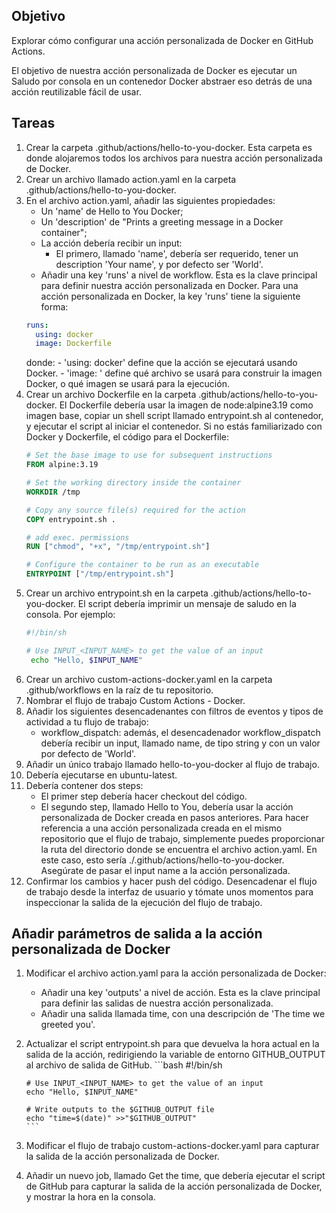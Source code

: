 ## Objetivo
Explorar cómo configurar una acción personalizada de Docker en GitHub Actions.

El objetivo de nuestra acción personalizada de Docker es ejecutar un Saludo por consola en un contenedor Docker  abstraer eso detrás de una acción reutilizable fácil de usar.

## Tareas

1. Crear la carpeta .github/actions/hello-to-you-docker. Esta carpeta es donde alojaremos todos los archivos para nuestra acción personalizada de Docker.
2. Crear un archivo llamado action.yaml en la carpeta .github/actions/hello-to-you-docker.
3. En el archivo action.yaml, añadir las siguientes propiedades:
   - Un 'name' de Hello to You Docker;
   - Un 'description' de "Prints a greeting message in a Docker container";
   - La acción debería recibir un input:
     - El primero, llamado 'name', debería ser requerido, tener un description 'Your name', y por defecto ser 'World'.
   - Añadir una key 'runs' a nivel de workflow. Esta es la clave principal para definir nuestra acción personalizada en Docker. Para una acción personalizada en Docker, la key 'runs' tiene la siguiente forma:
   ```yaml
   runs:
     using: docker
     image: Dockerfile
   ```
   donde:
        - 'using: docker' define que la acción se ejecutará usando Docker.
        - 'image: <Dockerfile o imagen>' define qué archivo se usará para construir la imagen Docker, o qué imagen se usará para la ejecución.
4. Crear un archivo Dockerfile en la carpeta .github/actions/hello-to-you-docker. El Dockerfile debería usar la imagen de node:alpine3.19 como imagen base, copiar un shell script llamado entrypoint.sh al contenedor, y ejecutar el script al iniciar el contenedor. Si no estás familiarizado con Docker y Dockerfile, el código para el Dockerfile:
   ```Dockerfile
   # Set the base image to use for subsequent instructions
   FROM alpine:3.19
   
   # Set the working directory inside the container
   WORKDIR /tmp
   
   # Copy any source file(s) required for the action
   COPY entrypoint.sh .

   # add exec. permissions
   RUN ["chmod", "+x", "/tmp/entrypoint.sh"]
   
   # Configure the container to be run as an executable
   ENTRYPOINT ["/tmp/entrypoint.sh"]
   ```
5. Crear un archivo entrypoint.sh en la carpeta .github/actions/hello-to-you-docker. El script debería imprimir un mensaje de saludo en la consola. Por ejemplo:
   ```bash
   #!/bin/sh
   
   # Use INPUT_<INPUT_NAME> to get the value of an input
    echo "Hello, $INPUT_NAME"
    ```
6. Crear un archivo custom-actions-docker.yaml en la carpeta .github/workflows en la raíz de tu repositorio.
7. Nombrar el flujo de trabajo Custom Actions - Docker.
8. Añadir los siguientes desencadenantes con filtros de eventos y tipos de actividad a tu flujo de trabajo:
    - workflow_dispatch: además, el desencadenador workflow_dispatch debería recibir un input, llamado name, de tipo string y con un valor por defecto de 'World'.
9. Añadir un único trabajo llamado hello-to-you-docker al flujo de trabajo.
10. Debería ejecutarse en ubuntu-latest.
11. Debería contener dos steps:
    - El primer step debería hacer checkout del código.
    - El segundo step, llamado Hello to You, debería usar la acción personalizada de Docker creada en pasos anteriores. Para hacer referencia a una acción personalizada creada en el mismo repositorio que el flujo de trabajo, simplemente puedes proporcionar la ruta del directorio donde se encuentra el archivo action.yaml. En este caso, esto sería ./.github/actions/hello-to-you-docker. Asegúrate de pasar el input name a la acción personalizada.
12. Confirmar los cambios y hacer push del código. Desencadenar el flujo de trabajo desde la interfaz de usuario y tómate unos momentos para inspeccionar la salida de la ejecución del flujo de trabajo.

## Añadir parámetros de salida a la acción personalizada de Docker

1. Modificar el archivo action.yaml para la acción personalizada de Docker:
   - Añadir una key 'outputs' a nivel de acción. Esta es la clave principal para definir las salidas de nuestra acción personalizada.
   - Añadir una salida llamada time, con una descripción de 'The time we greeted you'.
2. Actualizar el script entrypoint.sh para que devuelva la hora actual en la salida de la acción, redirigiendo la variable de entorno GITHUB_OUTPUT al archivo de salida de GitHub.
       ```bash
       #!/bin/sh
         
       # Use INPUT_<INPUT_NAME> to get the value of an input
       echo "Hello, $INPUT_NAME"
         
       # Write outputs to the $GITHUB_OUTPUT file
       echo "time=$(date)" >>"$GITHUB_OUTPUT"
       ```
3. Modificar el flujo de trabajo custom-actions-docker.yaml para capturar la salida de la acción personalizada de Docker.
4. Añadir un nuevo job, llamado Get the time, que debería ejecutar el script de GitHub para capturar la salida de la acción personalizada de Docker, y mostrar la hora en la consola.
